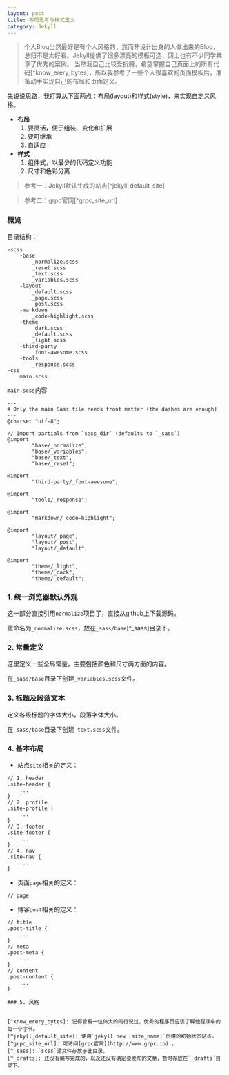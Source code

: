 ```yaml
---
layout: post
title: 布局思考与样式定义
category: Jekyll
---
```


>	个人Blog当然最好是有个人风格的，然而非设计出身的人做出来的Blog，总归不是太好看。Jekyll提供了很多漂亮的模板可选，网上也有不少同学共享了优秀的案例。
>	当然我自己比较爱折腾，希望掌握自己页面上的所有代码[^know_erery_bytes]，所以我参考了一些个人很喜欢的页面模板后，准备动手实现自己的布局和页面定义。

先说说思路，我打算从下面两点：布局(layout)和样式(style)，来实现自定义风格。

*	**布局**
	1. 要灵活，便于组装、变化和扩展
	2. 要可继承
	3. 自适应
*	**样式**
	1. 组件式，以最少的代码定义功能
	2. 尺寸和色彩分离	

>	参考一：Jekyll默认生成的站点[^jekyll_default_site]

>	参考二：grpc官网[^grpc_site_url]

### 概览

目录结构：

```
-scss
	-base
		_normalize.scss
		_reset.scss
		_text.scss
		_variables.scss
	-layout
		_default.scss
		_page.scss
		_post.scss
	-markdown
		_code-highlight.scss
	-theme
		_dark.scss
		_default.scss
		_light.scss
	-third-party
		_font-awesome.scss
	-tools
		_response.scss
-css
	main.scss
```

`main.scss`内容

```
---
# Only the main Sass file needs front matter (the dashes are enough)
---
@charset "utf-8";

// Import partials from `sass_dir` (defaults to `_sass`)
@import
        "base/_normalize",
        "base/_variables",
        "base/_text",
        "base/_reset";

@import 
		"third-party/_font-awesome";

@import
		"tools/_response";

@import
		"markdown/_code-highlight";

@import 
		"layout/_page",
		"layout/_post",
		"layout/_default";

@import 
		"theme/_light",
		"theme/_dack",
		"theme/_default";
```

### 1. 统一浏览器默认外观

这一部分直接引用`normalize`项目了，直接从github上下载源码。

重命名为`_normalize.scss`，放在`_sass/base`[^_sass]目录下。

### 2. 常量定义

这里定义一些全局常量，主要包括颜色和尺寸两方面的内容。

在`_sass/base`目录下创建`_variables.scss`文件。

### 3. 标题及段落文本

定义各级标题的字体大小，段落字体大小。

在`_sass/base`目录下创建`_text.scss`文件。

### 4. 基本布局

-	站点`site`相关的定义：

```
// 1. header
.site-header {
	...
}
// 2. profile
.site-profile {
	...
}
// 3. footer
.site-footer {
	...
}
// 4. nav
.site-nav {
	...
}
```

-	页面`page`相关的定义：

```
// page
```

-	博客`post`相关的定义：
```
// title
.post-title {
	...
}
// meta
.post-meta {
	...
}
// content 
.post-content {
	...
}

### 5. 风格


[^know_erery_bytes]: 记得曾有一位伟大的同行说过，优秀的程序员应该了解他程序中的每一个字节。
[^jekyll_default_site]: 使用`jekyll new [site_name]`创建的初始状态站点。
[^grpc_site_url]: 可访问[grpc官网](http://www.grpc.io) 。
[^_sass]: `scss`源文件存放于此目录。
[^_drafts]: 还没有编写完成的，以及还没有确定要发布的文章，暂时存放在`_drafts`目录下。